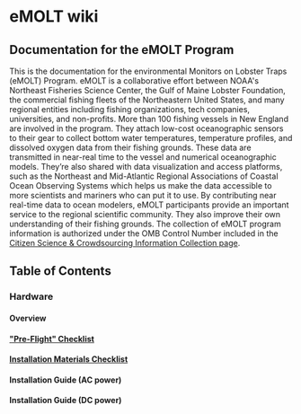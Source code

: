 # eMOLT wiki
## Documentation for the eMOLT Program

This is the documentation for the environmental Monitors on Lobster Traps (eMOLT) Program. eMOLT is a collaborative effort between NOAA's Northeast Fisheries Science Center, the Gulf of Maine Lobster Foundation, the commercial fishing fleets of the Northeastern United States, and many regional entities including fishing organizations, tech companies, universities, and non-profits. 
More than 100 fishing vessels in New England are involved in the program. They attach low-cost oceanographic sensors to their gear to collect bottom water temperatures, temperature profiles, and dissolved oxygen data from their fishing grounds. These data are transmitted in near-real time to the vessel and numerical oceanographic models. They’re also shared with data visualization and access platforms, such as the Northeast and Mid-Atlantic Regional Associations of Coastal Ocean Observing Systems which helps us make the data accessible to more scientists and mariners who can put it to use. By contributing near real-time data to ocean modelers, eMOLT participants provide an important service to the regional scientific community. They also improve their own understanding of their fishing grounds. The collection of eMOLT program information is authorized under the OMB Control Number included in the [Citizen Science & Crowdsourcing Information Collection page](https://www.fisheries.noaa.gov/national/science-data/citizen-science-crowdsourcing-information-collections).

## Table of Contents

### Hardware 

#### Overview
#### ["Pre-Flight" Checklist](https://github.com/GMaynard1/eMOLT_wiki/wiki/%22Pre%E2%80%90Flight%22-Checklist)
#### [Installation Materials Checklist](https://github.com/GMaynard1/eMOLT_wiki/wiki/Installation-Materials-Checklist)
#### Installation Guide (AC power)
#### Installation Guide (DC power)
